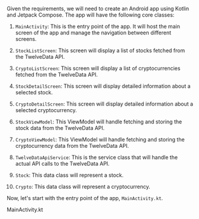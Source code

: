 Given the requirements, we will need to create an Android app using Kotlin and Jetpack Compose. The app will have the following core classes:

1. `MainActivity`: This is the entry point of the app. It will host the main screen of the app and manage the navigation between different screens.

2. `StockListScreen`: This screen will display a list of stocks fetched from the TwelveData API.

3. `CryptoListScreen`: This screen will display a list of cryptocurrencies fetched from the TwelveData API.

4. `StockDetailScreen`: This screen will display detailed information about a selected stock.

5. `CryptoDetailScreen`: This screen will display detailed information about a selected cryptocurrency.

6. `StockViewModel`: This ViewModel will handle fetching and storing the stock data from the TwelveData API.

7. `CryptoViewModel`: This ViewModel will handle fetching and storing the cryptocurrency data from the TwelveData API.

8. `TwelveDataApiService`: This is the service class that will handle the actual API calls to the TwelveData API.

9. `Stock`: This data class will represent a stock.

10. `Crypto`: This data class will represent a cryptocurrency.

Now, let's start with the entry point of the app, `MainActivity.kt`.

MainActivity.kt
